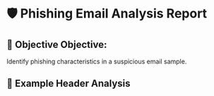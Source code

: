 # 🛡️ Phishing Email Analysis Report
## 🎯 Objective Objective: 
Identify phishing characteristics in a suspicious email sample.

## 🎯 Example Header Analysis
